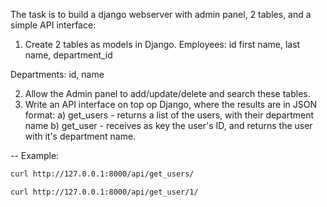 The task is to build a django webserver with admin panel, 2 tables, and a simple API interface:

1. Create 2 tables as models in Django.
Employees:
id
first name,
last name,
department_id

Departments:
id,
name

2. Allow the Admin panel to add/update/delete and search these tables.
3. Write an API interface on top op Django, where the results are in JSON format:
a) get_users - returns a list of the users, with their department name
b) get_user - receives as key the user's ID, and returns the user with it's department name.

--
Example:
```bash
curl http://127.0.0.1:8000/api/get_users/
```

```bash
curl http://127.0.0.1:8000/api/get_user/1/
```
